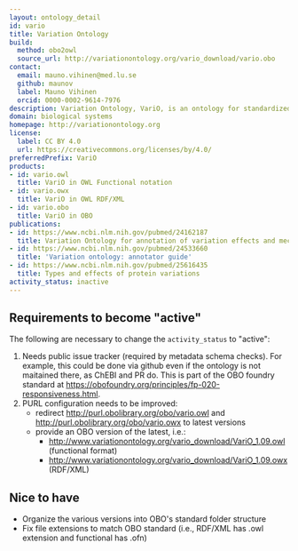 ```yaml
---
layout: ontology_detail
id: vario
title: Variation Ontology
build:
  method: obo2owl
  source_url: http://variationontology.org/vario_download/vario.obo
contact:
  email: mauno.vihinen@med.lu.se
  github: maunov
  label: Mauno Vihinen
  orcid: 0000-0002-9614-7976
description: Variation Ontology, VariO, is an ontology for standardized, systematic description of effects, consequences and mechanisms of variations.
domain: biological systems
homepage: http://variationontology.org
license:
  label: CC BY 4.0
  url: https://creativecommons.org/licenses/by/4.0/
preferredPrefix: VariO
products:
- id: vario.owl
  title: VariO in OWL Functional notation
- id: vario.owx
  title: VariO in OWL RDF/XML
- id: vario.obo
  title: VariO in OBO
publications:
- id: https://www.ncbi.nlm.nih.gov/pubmed/24162187
  title: Variation Ontology for annotation of variation effects and mechanisms
- id: https://www.ncbi.nlm.nih.gov/pubmed/24533660
  title: 'Variation ontology: annotator guide'
- id: https://www.ncbi.nlm.nih.gov/pubmed/25616435
  title: Types and effects of protein variations
activity_status: inactive
---
```


## Requirements to become "active"

The following are necessary to change the `activity_status` to "active":

1. Needs public issue tracker (required by metadata schema checks). For example,
   this could be done via github even if the ontology is not maitained there, as
   ChEBI and PR do. This is part of the OBO foundry standard at https://obofoundry.org/principles/fp-020-responsiveness.html.
2. PURL configuration needs to be improved:
   - redirect http://purl.obolibrary.org/obo/vario.owl and http://purl.obolibrary.org/obo/vario.owx to latest versions
   - provide an OBO version of the latest, i.e.:
     - http://www.variationontology.org/vario_download/VariO_1.09.owl (functional format)
     - http://www.variationontology.org/vario_download/VariO_1.09.owx (RDF/XML)

## Nice to have

- Organize the various versions into OBO's standard folder structure
- Fix file extensions to match OBO standard (i.e., RDF/XML has .owl extension and functional has .ofn)

